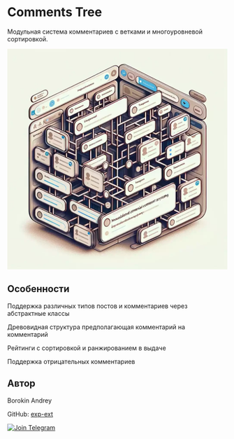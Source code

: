 # Comments Tree

Модульная система комментариев с ветками и многоуровневой сортировкой.

<p align="center"><img src="https://github.com/exp-ext/comment_tree/blob/master/backend/static/git/comments.webp" width="700" /></p>


## Особенности

Поддержка различных типов постов и комментариев через абстрактные классы

Древовидная структура предполагающая комментарий на комментарий

Рейтинги с сортировкой и ранжированием в выдаче

Поддержка отрицательных комментариев

## Автор

Borokin Andrey

GitHub: [exp-ext](https://github.com/exp-ext)

[![Join Telegram](https://img.shields.io/badge/My%20Telegram-Join-blue)](https://t.me/Borokin)
